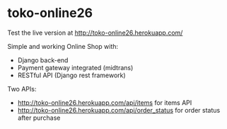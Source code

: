 ﻿# toko-online26  

Test the live version at http://toko-online26.herokuapp.com/  


Simple and working Online Shop with:
* Django back-end
* Payment gateway integrated (midtrans)  
* RESTful API (Django rest framework)  


Two APIs: 
* http://toko-online26.herokuapp.com/api/items for items API
* http://toko-online26.herokuapp.com/api/order_status for order status after purchase
